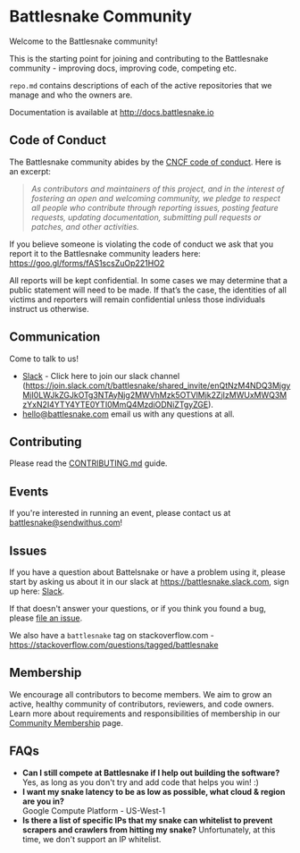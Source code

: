 # Battlesnake Community

Welcome to the Battlesnake community!

This is the starting point for joining and contributing to the Battlesnake community - improving docs, improving code, competing etc.

`repo.md` contains descriptions of each of the active repositories that we manage and who the owners are.

Documentation is available at http://docs.battlesnake.io

## Code of Conduct

The Battlesnake community abides by the [CNCF code of conduct].  Here is an excerpt:

> _As contributors and maintainers of this project, and in the interest
> of fostering an open and welcoming community, we pledge to respect
> all people who contribute through reporting issues, posting feature
> requests, updating documentation, submitting pull requests or patches,
> and other activities._

If you believe someone is violating the code of conduct we ask that you report it to the Battlesnake community leaders here: 
https://goo.gl/forms/fAS1scsZuOp221HO2

All reports will be kept confidential. In some cases we may determine that a public statement will need to be made. If that’s the case, the identities of all victims and reporters will remain confidential unless those individuals instruct us otherwise.


## Communication 

Come to talk to us!  

* [Slack] - Click here to join our slack channel (https://join.slack.com/t/battlesnake/shared_invite/enQtNzM4NDQ3MjgyMjI0LWJkZGJkOTg3NTAyNjg2MWVhMzk5OTVlMjk2ZjIzMWUxMWQ3MzYxN2I4YTY4YTE0YTI0MmQ4MzdiODNiZTgyZGE).
* <hello@battlesnake.com> email us with any questions at all.


## Contributing

Please read the [CONTRIBUTING.md](CONTRIBUTING.md) guide.

## Events

If you're interested in running an event, please contact us at battlesnake@sendwithus.com!

## Issues

If you have a question about Battelsnake or have a problem using it,
please start by asking us about it in our slack at <https://battlesnake.slack.com>, sign up here: [Slack].

If that doesn't answer your questions, or if you think you found a bug,
please [file an issue].

We also have a `battlesnake` tag on stackoverflow.com - https://stackoverflow.com/questions/tagged/battlesnake

## Membership

We encourage all contributors to become members. We aim to grow an active, healthy community of contributors, reviewers, and code owners. Learn more about requirements and responsibilities of membership in our [Community Membership] page.

## FAQs

- **Can I still compete at Battlesnake if I help out building the software?**  
  Yes, as long as you don't try and add code that helps you win! :)
- **I want my snake latency to be as low as possible, what cloud & region are you in?**  
  Google Compute Platform - US-West-1
- **Is there a list of specific IPs that my snake can whitelist to prevent scrapers and crawlers from hitting my snake?**
  Unfortunately, at this time, we don't support an IP whitelist.

[Blog]: http://blog.battlesnake.io
[CNCF code of conduct]: https://github.com/cncf/foundation/blob/master/code-of-conduct.md
[communication]: /communication.md
[file an issue]: https://github.com/battlesnakeio/roadmap/issues/new
[Slack]: https://join.slack.com/t/battlesnake/shared_invite/enQtNzM4NDQ3MjgyMjI0LWJkZGJkOTg3NTAyNjg2MWVhMzk5OTVlMjk2ZjIzMWUxMWQ3MzYxN2I4YTY4YTE0YTI0MmQ4MzdiODNiZTgyZGE
[troubleshooting guide]: http://battlesnake.io/docs/troubleshooting
[Twitter]: https://twitter.com/battlesnakeio
[Community Membership]:/community-membership.md


